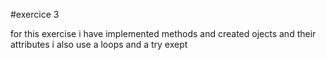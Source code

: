 #exercice 3

for this exercise i have implemented methods and created ojects and their attributes
i also use a loops and a try exept
